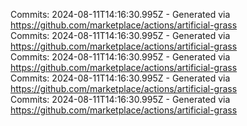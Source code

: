 Commits: 2024-08-11T14:16:30.995Z - Generated via https://github.com/marketplace/actions/artificial-grass
<br>
Commits: 2024-08-11T14:16:30.995Z - Generated via https://github.com/marketplace/actions/artificial-grass
<br>
Commits: 2024-08-11T14:16:30.995Z - Generated via https://github.com/marketplace/actions/artificial-grass
<br>
Commits: 2024-08-11T14:16:30.995Z - Generated via https://github.com/marketplace/actions/artificial-grass
<br>
Commits: 2024-08-11T14:16:30.995Z - Generated via https://github.com/marketplace/actions/artificial-grass
<br>
